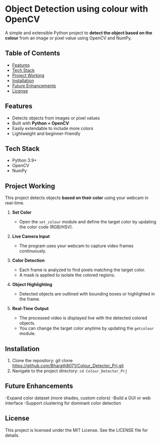 # Object Detection using colour with OpenCV
A simple and extensible Python project to **detect the object based on the colour** from an image or pixel value using OpenCV and NumPy.


## Table of Contents
- [Features](#features)
- [Tech Stack](#tech-stack)
- [Project Working](#project-working)
- [Installation](#installation)
- [Future Enhancements](#future-enhancements)
- [License](#license)


## Features

- Detects objects from images or pixel values  
- Built with **Python + OpenCV**  
- Easily extendable to include more colors  
- Lightweight and beginner-friendly  

## Tech Stack

- Python 3.9+  
- OpenCV  
- NumPy

## Project Working

This project detects objects **based on their color** using your webcam in real-time.  

1. **Set Color**  
   - Open the `set_colour` module and define the target color by updating the color code (RGB/HSV).  

2. **Live Camera Input**  
   - The program uses your webcam to capture video frames continuously.  

3. **Color Detection**  
   - Each frame is analyzed to find pixels matching the target color.  
   - A mask is applied to isolate the colored regions.  

4. **Object Highlighting**  
   - Detected objects are outlined with bounding boxes or highlighted in the frame.  

5. **Real-Time Output**  
   - The processed video is displayed live with the detected colored objects.  
   - You can change the target color anytime by updating the `getcolour` module.


## Installation

 1. Clone the repository: git clone https://github.com/Bharath8071/Colour_Detector_Prj.git
 2. Navigate to the project directory: `cd Colour_Detector_Prj`


## Future Enhancements

-Expand color dataset (more shades, custom colors)
-Build a GUI or web interface
-Support clustering for dominant color detection

## License

This project is licensed under the MIT License. See the LICENSE file for details.

